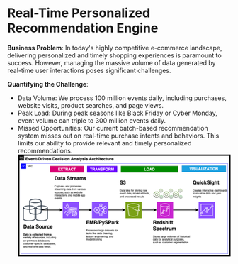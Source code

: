 # Real-Time Personalized Recommendation Engine

**Business Problem**:
In today's highly competitive e-commerce landscape, delivering personalized and timely shopping experiences is paramount to success. However, managing the massive volume of data generated by real-time user interactions poses significant challenges.

**Quantifying the Challenge**:

- Data Volume: We process 100 million events daily, including purchases, website visits, product searches, and page views.
- Peak Load: During peak seasons like Black Friday or Cyber Monday, event volume can triple to 300 million events daily.
- Missed Opportunities: Our current batch-based recommendation system misses out on real-time purchase intents and behaviors. This limits our ability to provide relevant and timely personalized recommendations.
![image](https://github.com/diegovillatoromx/e-commerce-analytics-pipeline/blob/main/event.driven-analysis.png)
